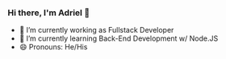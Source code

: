 ### Hi there, I'm Adriel  👋

- 🔭 I’m currently working as Fullstack Developer
- 🌱 I’m currently learning Back-End Development w/ Node.JS
- 😄 Pronouns: He/His

